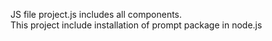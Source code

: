 JS file project.js includes all components.
<br>
This project include installation of prompt package in node.js